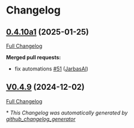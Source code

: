 # Changelog

## [0.4.10a1](https://github.com/OpenVoiceOS/ovos-skill-boot-finished/tree/0.4.10a1) (2025-01-25)

[Full Changelog](https://github.com/OpenVoiceOS/ovos-skill-boot-finished/compare/V0.4.9...0.4.10a1)

**Merged pull requests:**

- fix automations [\#51](https://github.com/OpenVoiceOS/ovos-skill-boot-finished/pull/51) ([JarbasAl](https://github.com/JarbasAl))

## [V0.4.9](https://github.com/OpenVoiceOS/ovos-skill-boot-finished/tree/V0.4.9) (2024-12-02)

[Full Changelog](https://github.com/OpenVoiceOS/ovos-skill-boot-finished/compare/0.4.9...V0.4.9)



\* *This Changelog was automatically generated by [github_changelog_generator](https://github.com/github-changelog-generator/github-changelog-generator)*
